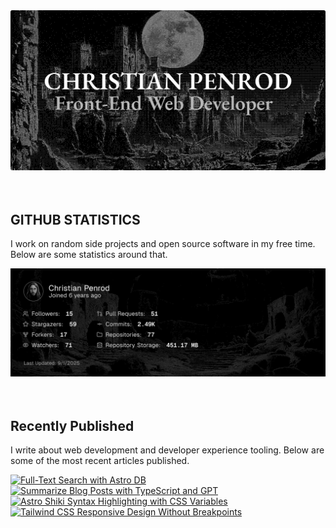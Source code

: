 
<picture>
  <source media="(prefers-color-scheme: dark)" srcset="assets/banner.dark.png?v=07daa437-4b18-4239-8a20-71ac920c5aa1" width="843px" />
  <source media="(prefers-color-scheme: light)" srcset="assets/banner.light.png?v=07daa437-4b18-4239-8a20-71ac920c5aa1" width="843px" />
  <img src="assets/banner.dark.png?v=07daa437-4b18-4239-8a20-71ac920c5aa1" alt="Banner" width="843px" />
</picture>
<br />
<br />
<br />
<h2>GITHUB STATISTICS</h2>
<p>I work on random side projects and open source software in my free time. Below are some statistics around that.</p>
<picture>
  <source media="(prefers-color-scheme: dark)" srcset="assets/statistics.dark.png?v=07daa437-4b18-4239-8a20-71ac920c5aa1" width="843px" />
  <source media="(prefers-color-scheme: light)" srcset="assets/statistics.light.png?v=07daa437-4b18-4239-8a20-71ac920c5aa1" width="843px" />
  <img src="assets/statistics.dark.png?v=07daa437-4b18-4239-8a20-71ac920c5aa1" alt="Github Statistics" width="843px" />
</picture>
<br />
<br />
<br />
<h2>Recently Published</h2>
<p>I write about web development and developer experience tooling. Below are some of the most recent articles published.</p>
<a href="https://christianpenrod.com/blog/full-text-search-with-astro-db"><img src="https://christianpenrod.com/blog/full-text-search-with-astro-db.png?v=07daa437-4b18-4239-8a20-71ac920c5aa1" alt="Full-Text Search with Astro DB" width="421px" /></a>
<a href="https://christianpenrod.com/blog/summarize-blog-posts-with-typescript-and-gpt"><img src="https://christianpenrod.com/blog/summarize-blog-posts-with-typescript-and-gpt.png?v=07daa437-4b18-4239-8a20-71ac920c5aa1" alt="Summarize Blog Posts with TypeScript and GPT" width="421px" /></a>
<a href="https://christianpenrod.com/blog/astro-shiki-syntax-highlighting-with-css-variables"><img src="https://christianpenrod.com/blog/astro-shiki-syntax-highlighting-with-css-variables.png?v=07daa437-4b18-4239-8a20-71ac920c5aa1" alt="Astro Shiki Syntax Highlighting with CSS Variables" width="421px" /></a>
<a href="https://christianpenrod.com/blog/tailwindcss-responsive-design-without-breakpoints"><img src="https://christianpenrod.com/blog/tailwindcss-responsive-design-without-breakpoints.png?v=07daa437-4b18-4239-8a20-71ac920c5aa1" alt="Tailwind CSS Responsive Design Without Breakpoints" width="421px" /></a>
